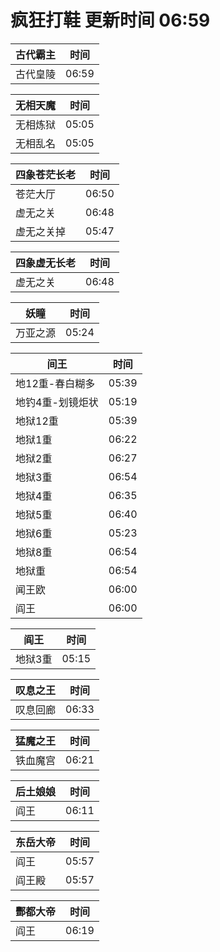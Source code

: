 # 疯狂打鞋 更新时间 06:59

| 古代霸主   | 时间    |
|--------|-------|
| 古代皇陵 | 06:59 |

| 无相天魔   | 时间    |
|--------|-------|
| 无相炼狱 | 05:05 |
| 无相乱名 | 05:05 |

| 四象苍茫长老   | 时间    |
|--------|-------|
| 苍茫大厅 | 06:50 |
| 虚无之关 | 06:48 |
| 虚无之关掉 | 05:47 |

| 四象虚无长老   | 时间    |
|--------|-------|
| 虚无之关 | 06:48 |

| 妖瞳   | 时间    |
|--------|-------|
| 万亚之源 | 05:24 |

| 间王   | 时间    |
|--------|-------|
| 地12重-春白糊多 | 05:39 |
| 地钓4重-划镜炬状 | 05:19 |
| 地狱12重 | 05:39 |
| 地狱1重 | 06:22 |
| 地狱2重 | 06:27 |
| 地狱3重 | 06:54 |
| 地狱4重 | 06:35 |
| 地狱5重 | 06:40 |
| 地狱6重 | 05:23 |
| 地狱8重 | 06:54 |
| 地狱重 | 06:54 |
| 闻王欧 | 06:00 |
| 阎王 | 06:00 |

| 阎王   | 时间    |
|--------|-------|
| 地狱3重 | 05:15 |

| 叹息之王   | 时间    |
|--------|-------|
| 叹息回廊 | 06:33 |

| 猛魔之王   | 时间    |
|--------|-------|
| 铁血魔宫 | 06:21 |

| 后土娘娘   | 时间    |
|--------|-------|
| 阎王 | 06:11 |

| 东岳大帝   | 时间    |
|--------|-------|
| 阎王 | 05:57 |
| 阎王殿 | 05:57 |

| 酆都大帝   | 时间    |
|--------|-------|
| 阎王 | 06:19 |